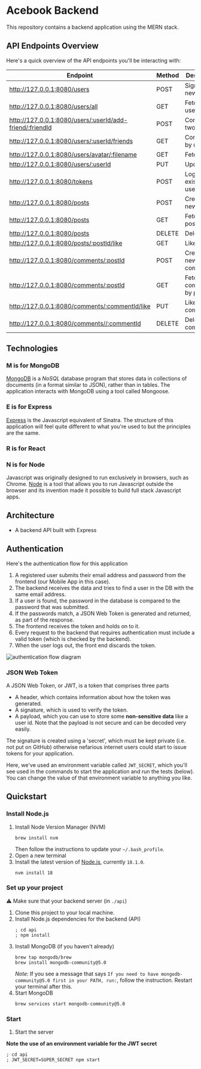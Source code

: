 # Acebook Backend

This repository contains a backend application using the MERN stack. 


## API Endpoints Overview

Here's a quick overview of the API endpoints you'll be interacting with:

| Endpoint                                                  | Method |  Description             | 
|-----------------------------------------------------------|--------|--------------------------|
| http://127.0.0.1:8080/users                               | POST   | Sign up a new user       |
| http://127.0.0.1:8080/users/all                           | GET    | Fetch all users          | 
| http://127.0.0.1:8080/users/:userId/add-friend/:friendId  | POST   | Connect two users        | 
| http://127.0.0.1:8080/users/:userId/friends               | GET    | Connections by users     | 
| http://127.0.0.1:8080/users/avatar/:filename              | GET    | Fetch avatar             | 
| http://127.0.0.1:8080/users/:userId                       | PUT    | Update user              | 
| http://127.0.0.1:8080/tokens                              | POST   | Log in an existing user  | 
| http://127.0.0.1:8080/posts                               | POST   | Create a new post        | 
| http://127.0.0.1:8080/posts                               | GET    | Fetch all posts          | 
| http://127.0.0.1:8080/posts                               | DELETE | Delete post              | 
| http://127.0.0.1:8080/posts/:postId/like                  | GET    | Like posts               | 
| http://127.0.0.1:8080/comments/:postId                    | POST   | Create a new comment     |
| http://127.0.0.1:8080/comments/:postId                    | GET    | Fetch comments by post   |
| http://127.0.0.1:8080/comments/:commentId/like            | PUT    | Like comment             |
| http://127.0.0.1:8080/comments//:commentId                | DELETE | Delete comment           |



## Technologies

### **M** is for MongoDB
[MongoDB](https://www.mongodb.com/) is a _NoSQL_ database program that stores
data in collections of documents (in a format similar to JSON), rather than in
tables. The application interacts with MongoDB using a tool called Mongoose.

### **E** is for Express
[Express](https://expressjs.com/) is the Javascript equivalent of Sinatra. The
structure of this application will feel quite different to what you're used to
but the principles are the same.

### **R** is for React

### **N** is for Node
Javascript was originally designed to run exclusively in browsers, such as
Chrome. [Node](https://nodejs.org/en/) is a tool that allows you to run
Javascript outside the browser and its invention made it possible to build full
stack Javascript apps.


## Architecture

- A backend API built with Express



## Authentication

Here's the authentication flow for this application

1. A registered user submits their email address and password from the frontend
   (our Mobile App in this case).
2. The backend receives the data and tries to find a user in the DB with the
   same email address.
3. If a user is found, the password in the database is compared to the password
   that was submitted.
4. If the passwords match, a JSON Web Token is generated and returned, as part
   of the response.
5. The frontend receives the token and holds on to it.
6. Every request to the backend that requires authentication must include a
   valid token (which is checked by the backend).
7. When the user logs out, the front end discards the token.

![authentication flow diagram](./diagrams/auth_flow.png)

### JSON Web Token

A JSON Web Token, or JWT, is a token that comprises three parts

- A header, which contains information about how the token was generated.
- A signature, which is used to verify the token.
- A payload, which you can use to store some **non-sensitive data** like a user
  id. Note that the payload is not secure and can be decoded very easily.

The signature is created using a 'secret', which must be kept private (i.e. not
put on GitHub) otherwise nefarious internet users could start to issue tokens
for your application.

Here, we've used an environment variable called `JWT_SECRET`, which you'll see
used in the commands to start the application and run the tests (below). You can
change the value of that environment variable to anything you like.


## Quickstart

### Install Node.js

1. Install Node Version Manager (NVM)
   ```
   brew install nvm
   ```
   Then follow the instructions to update your `~/.bash_profile`.
2. Open a new terminal
3. Install the latest version of [Node.js](https://nodejs.org/en/), currently `18.1.0`.
   ```
   nvm install 18
   ```

### Set up your project

:warning: Make sure that your backend server (in `./api`)

1. Clone this project to your local machine.
2. Install Node.js dependencies for the backend (API)
   ```
   ; cd api
   ; npm install
   ```
3. Install MongoDB (if you haven't already)
   ```
   brew tap mongodb/brew
   brew install mongodb-community@5.0
   ```
   *Note:* If you see a message that says `If you need to have
   mongodb-community@5.0 first in your PATH, run:`, follow the instruction.
   Restart your terminal after this.
4. Start MongoDB
   ```
   brew services start mongodb-community@5.0
   ```

### Start

1. Start the server

  **Note the use of an environment variable for the JWT secret**

   ```
   ; cd api
   ; JWT_SECRET=SUPER_SECRET npm start
   ```


